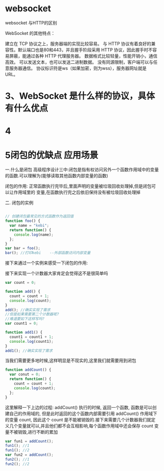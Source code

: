 # websocket
websocket 与HTTP的区别 


WebSocket 的其他特点：

建立在 TCP 协议之上，服务器端的实现比较容易。
与 HTTP 协议有着良好的兼容性。默认端口也是80和443，并且握手阶段采用 HTTP 协议，因此握手时不容易屏蔽，能通过各种 HTTP 代理服务器。
数据格式比较轻量，性能开销小，通信高效。
可以发送文本，也可以发送二进制数据。
没有同源限制，客户端可以与任意服务器通信。
协议标识符是ws（如果加密，则为wss），服务器网址就是 URL。

# 3、WebSocket 是什么样的协议，具体有什么优点





# 4



# 5闭包的优缺点   应用场景
 
一.什么是闭包
高级程序设计三中:闭包是指有权访问另外一个函数作用域中的变量的函数.可以理解为(能够读取其他函数内部变量的函数)

闭包的作用: 正常函数执行完毕后,里面声明的变量被垃圾回收处理掉,但是闭包可以让作用域里的 变量,在函数执行完之后依旧保持没有被垃圾回收处理掉

二. 闭包的实例
```js

// 创建闭包最常见的方式函数作为返回值
function foo() {
  var name = "kebi";
  return function() {
    console.log(name);
  };
}
var bar = foo();
bar(); //打印kebi    --外部函数访问内部变量

```


接下来通过一个实例来感受一下闭包的作用:

接下来实现一个计数器大家肯定会觉得这不是很简单吗
```js
var count = 0;

function add() {
  count = count + 1;
  console.log(count);
}
add(); //确实实现了需求
//但是如果需要第二个计数器呢?
//难道要如下这样写吗?
var count1 = 0;

function add1() {
  count1 = count1 + 1;
  console.log(count1);
}
add1(); //确实实现了需求
```


当我们需要更多地时候,这样明显是不现实的,这里我们就需要用到闭包
```js
function addCount() {
  var conut = 0;
  return function() {
    count = count + 1;
    console.log(count);
  };
}

```

这里解释一下上边的过程: addCount() 执行的时候, 返回一个函数, 函数是可以创建自己的作用域的, 但是此时返回的这个函数内部需要引用 addCount() 作用域下的变量 count, 因此这个 count 是不能被销毁的.接下来需要几个计数器我们就定义几个变量就可以,并且他们都不会互相影响,每个函数作用域中还会保存 count 变量不被销毁,进行不断的累加
```js
var fun1 = addCount();
fun1(); //1
fun1(); //2
var fun2 = addCount();
fun2(); //1
fun2(); //2
```
